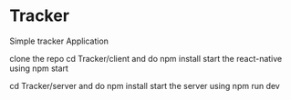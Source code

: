 # Tracker

Simple tracker Application

clone the repo 
cd Tracker/client and do npm install 
start the react-native using npm start 

cd Tracker/server and do npm install
start the server using npm run dev